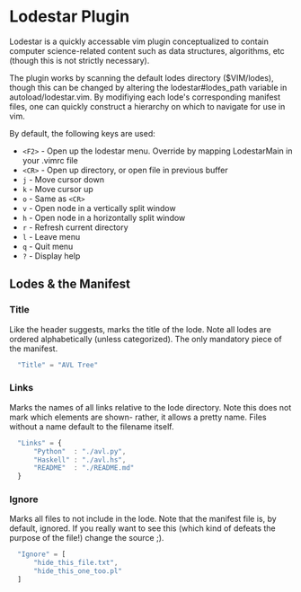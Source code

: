 Lodestar Plugin
===============

Lodestar is a quickly accessable vim plugin conceptualized to contain computer science-related
content such as data structures, algorithms, etc (though this is not strictly necessary). 

The plugin works by scanning the default lodes directory ($VIM/lodes), though this can be changed
by altering the lodestar#lodes_path variable in autoload/lodestar.vim. By modifiying each lode's
corresponding manifest files, one can quickly construct a hierarchy on which to navigate for use
in vim.

By default, the following keys are used:
* `<F2>` - Open up the lodestar menu. Override by mapping <Plug>LodestarMain in your .vimrc file
* `<CR>` - Open up directory, or open file in previous buffer
* `j`    - Move cursor down
* `k`    - Move cursor up
* `o`    - Same as `<CR>`
* `v`    - Open node in a vertically split window
* `h`    - Open node in a horizontally split window
* `r`    - Refresh current directory
* `l`    - Leave menu
* `q`    - Quit menu
* `?`    - Display help

Lodes & the Manifest
--------------------

### Title

Like the header suggests, marks the title of the lode. Note all lodes are ordered
alphabetically (unless categorized). The only mandatory piece of the manifest.

```javascript
  "Title" = "AVL Tree"
```

### Links

Marks the names of all links relative to the lode directory. Note this does not
mark which elements are shown- rather, it allows a pretty name. Files without
a name default to the filename itself.

```javascript
  "Links" = {
      "Python"  : "./avl.py",
      "Haskell" : "./avl.hs",
      "README"  : "./README.md"
  }
```

### Ignore

Marks all files to not include in the lode. Note that the manifest file is,
by default, ignored. If you really want to see this (which kind of defeats the
purpose of the file!) change the source ;).

```javascript
  "Ignore" = [
      "hide_this_file.txt",
      "hide_this_one_too.pl"
  ]
```

